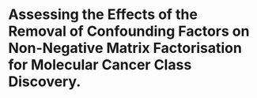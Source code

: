 # Assessing the Effects of the Removal of Confounding Factors on Non-Negative Matrix Factorisation for Molecular Cancer Class Discovery.
